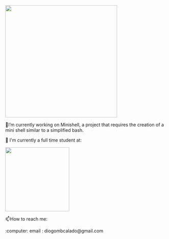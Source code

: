 <img src="[https://user-images.githubusercontent.com/99777188/200713552-0962ad1c-5dbd-4250-8d41-ce66d735a0c4.gif](https://user-images.githubusercontent.com/99777188/218344413-f4239a79-2ac8-48ea-bead-b4129cfa7389.gif)" width="350">
<p> 🔭I’m currently working on Minishell, a project that requires the creation of a mini shell similar to a simplified bash.</p>
<p> 🧐 I'm currently a full time student at:</p>
<img src="https://user-images.githubusercontent.com/99777188/218343667-a02c58d6-eb12-48b3-b3bd-cb596789982e.png" width="200" height="200">
<p>📫How to reach me:</p>
<p>:computer: email :  diogombcalado@gmail.com</p>

